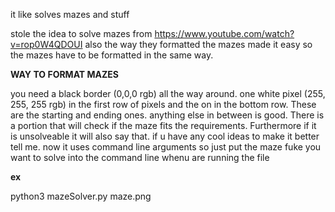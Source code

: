 it like solves mazes and stuff

stole the idea to solve mazes from https://www.youtube.com/watch?v=rop0W4QDOUI also the way they formatted the mazes made it easy so the mazes have to be formatted in the same way.

****WAY TO FORMAT MAZES****

you need a black border (0,0,0 rgb) all the way around. one white pixel (255, 255, 255 rgb) in the first row of pixels and the on in the bottom row. These are the starting and ending ones. anything else in between is good. There is a portion that will check if the maze fits the requirements. Furthermore if it is unsolveable it will also say that. if u have any cool ideas to make it better tell me. now it uses command line arguments so just put the maze fuke you want to solve into the command line whenu are running the file

**ex**

python3 mazeSolver.py maze.png


